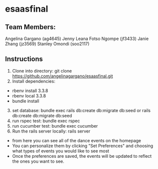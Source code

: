 # esaasfinal

## Team Members:
Angelina Gargano (ag4645)
Jenny Leana Fotso Ngompe (jf3433)
Janie Zhang (jz3569)
Stanley Omondi (soo2117)

## Instructions
1. Clone into directory: git clone https://github.com/angelinagargano/esaasfinal.git
2. Install dependencies: 
- rbenv install 3.3.8
- rbenv local 3.3.8
- bundle install 
3. set database: bundle exec rails db:create db:migrate db:seed or rails db:create db:migrate db:seed
4. run rspec test: bundle exec rspec
5. run cucumber test: bundle exec cucumber
6. Run the rails server locally: rails server 
- from here you can see all of the dance events on the homepage
- You can personalize them by clicking "Set Preferences" and choosing what types of events you would like to see most
- Once the preferences are saved, the events will be updated to reflect the ones you want to see.
